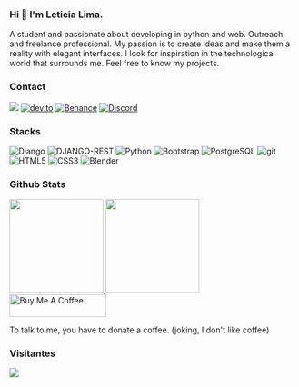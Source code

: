 ### Hi 👋 I'm Leticia Lima.

A student and passionate about developing in python and web. Outreach and freelance professional. My passion is to create ideas and make them a reality with elegant interfaces. I look for inspiration in the technological world that surrounds me. Feel free to know my projects.
<br>

### Contact

<p>  
  <a href="https://leticialima.vercel.app"target="_blank"><img src="https://img.shields.io/badge/Portfolio-00BB00?style=for-the-badge"/></a>
  <a href="https://dev.to/eticialima"target="_blank"><img alt="dev.to" src="https://img.shields.io/badge/dev.to-0A0A0A?style=for-the-badge&logo=devdotto&logoColor=white"/></a>   <a href="https://www.behance.net/eticialima"target="_blank"><img alt="Behance" src="https://img.shields.io/badge/-Behance-blue?style=for-the-badge&logo=behance&logoColor=white"/></a>
  <a href="https://www.instagram.com/eticialima/" target="_blank" ><img alt="Discord" src="https://img.shields.io/badge/Instagram-E4405F?style=for-the-badge&logo=instagram&logoColor=white"/></a> 
</p>

### Stacks

<p> 
  <img alt="Django" src="https://img.shields.io/badge/Django-092E20?style=for-the-badge&logo=django&logoColor=white"/>
  <img alt="DJANGO-REST" src="https://img.shields.io/badge/DJANGO-REST-ff1709?style=for-the-badge&logo=django&logoColor=white&color=ff1709&labelColor=gray"/>
  <img alt="Python" src="https://img.shields.io/badge/Python-3776AB?style=for-the-badge&logo=python&logoColor=white"/>
  <img alt="Bootstrap" src="https://img.shields.io/badge/Bootstrap-563D7C?style=for-the-badge&logo=bootstrap&logoColor=white"/> 
  <img alt="PostgreSQL" src="https://img.shields.io/badge/PostgreSQL-316192?style=for-the-badge&logo=postgresql&logoColor=white"/>
  <img alt="git" src="https://img.shields.io/badge/Git-F05032?style=for-the-badge&logo=git&logoColor=white"/> 
  <img alt="HTML5" src="https://img.shields.io/badge/html5%20-%23E34F26.svg?&style=for-the-badge&logo=html5&logoColor=white"/>
  <img alt="CSS3" src="https://img.shields.io/badge/css3%20-%231572B6.svg?&style=for-the-badge&logo=css3&logoColor=white"/>  
  <img alt="Blender" src="https://img.shields.io/badge/blender%20-%23F5792A.svg?&style=for-the-badge&logo=blender&logoColor=white"/> 
</p> 
 
### Github Stats

<a href="#">
  <img src="https://github-readme-stats.vercel.app/api?username=eticialima&show_icons=true&count_private=true&theme=moltack" height="165">
  <img src="https://github-readme-stats.vercel.app/api/top-langs/?username=eticialima&layout=compact&theme=moltack&hide=css,html" height = "165"> 
</a>

<a href="https://www.buymeacoffee.com/leticialima" target="_blank">
 <img  src="https://cdn.buymeacoffee.com/buttons/default-red.png" alt="Buy Me A Coffee" height="40" width="170">
</a> 
<p>To talk to me, you have to donate a coffee. (joking, I don't like coffee)</p>   
   
   
### Visitantes 
![](https://visitor-badge.glitch.me/badge?page_id=eticialima)
<br>

